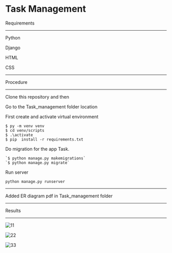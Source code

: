 # Task Management
Requirements
****
Python

Django

HTML

CSS
****
Procedure
****
Clone this repository and then

Go to the Task_management folder location

First create and  activate virtual environment 

    $ py -m venv venv
    $ cd venv/scripts
    $ .\activate
    $ pip  install -r requirements.txt


    
Do migration for the app Task.

    `$ python manage.py makemigrations`
    `$ python manage.py migrate`

Run server

`python manage.py runserver`

****
Added ER diagram pdf in Task_management folder

****
Results

****

![11](https://github.com/nithyasri2391/Task_Management_system/assets/133636338/ff0affc7-6580-4912-8e15-93d25065f6ab)


![22](https://github.com/nithyasri2391/Task_Management_system/assets/133636338/b62c16be-a3cb-4fe9-aad7-81419a27e3b3)


![33](https://github.com/nithyasri2391/Task_Management_system/assets/133636338/f7069a2f-ab59-41c4-b990-41541d66a649)

